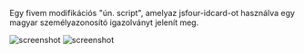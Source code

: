 Egy fivem modifikációs "ún. script", amelyaz jsfour-idcard-ot használva egy magyar személyazonosító igazolványt jelenít meg.


![screenshot](https://imgur.com/1gqe7hx)
![screenshot](https://imgur.com/0bXnuA2)
